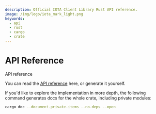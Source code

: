 ```yaml
---
description: Official IOTA Client Library Rust API reference.
image: /img/logo/iota_mark_light.png
keywords:
  - api
  - rust
  - cargo
  - crate
---
```


# API Reference

API reference

You can read the [API reference](https://docs.rs/iota-client) here, or generate it yourself.

If you'd like to explore the implementation in more depth, the following command generates docs for the whole crate, including private modules:

```bash
cargo doc --document-private-items --no-deps --open
```
